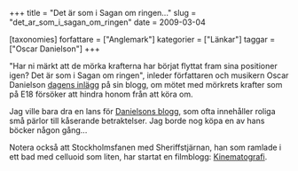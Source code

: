 +++
title = "Det är som i Sagan om ringen..."
slug = "det_ar_som_i_sagan_om_ringen"
date = 2009-03-04

[taxonomies]
forfattare = ["Anglemark"]
kategorier = ["Länkar"]
taggar = ["Oscar Danielson"]
+++

"Har ni märkt att de mörka krafterna har börjat flyttat fram sina positioner igen? Det är som i Sagan om ringen", inleder författaren och musikern Oscar Danielson <a title="Som i Sagan om ringen" href="http://www.oscardanielson.se/?p=694" target="_self">dagens inlägg</a> på sin blogg, om mötet med mörkrets krafter som på E18 försöker att hindra honom från att köra om.

Jag ville bara dra en lans för <a title="Oscar Danielson" href="http://www.oscardanielson.se/" target="_self">Danielsons blogg</a>, som ofta innehåller roliga små pärlor till kåserande betraktelser. Jag borde nog köpa en av hans böcker någon gång...

Notera också att Stockholmsfanen med Sheriffstjärnan, han som ramlade i ett bad med celluoid som liten, har startat en filmblogg: <a title="Kinematografi" href="http://moviehead.wordpress.com/" target="_self">Kinematografi</a>.
